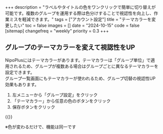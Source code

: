 +++
description = "ラベルやタイトルの色をワンクリックで簡単に切り替えが可能です。複数のグループを運用する際は色分けすることで視認性を向上し、作業ミスを軽減できます。"
tags = ["アカウント設定"]
title = "テーマカラーを変更したい"
toc = false
images = []
date = "2024-10-15"
code = false
[sitemap]
  changefreq = "weekly"
  priority = 0.3
+++


## グループのテーマカラーを変えて視認性をUP

NipoPlusにはテーマカラーがあります。テーマカラーは「グループ単位」で適用されるため、グループが複数ある場合はグループごとに異なるテーマカラーを設定できます。  
グループ一覧画面にもテーマカラーが使われるため、グループ切替の視認性UP効果もあります。

1. 左メニューから「グループ設定」をクリック
2. 「テーマカラー」から任意の色のボタンをクリック
3. 保存ボタンをクリック





{{<iTablet filename="themeColor" msg="テーマカラーを変更してみよう" alice="ok">}}


※色が変わるだけで、機能は同一です

